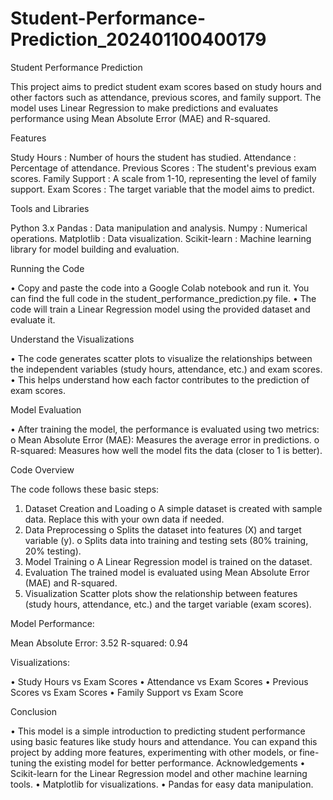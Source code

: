 # Student-Performance-Prediction_202401100400179
Student Performance Prediction

This project aims to predict student exam scores based on study hours and other factors such as attendance, previous scores, and family support. The model uses Linear Regression to make predictions and evaluates performance using Mean Absolute Error (MAE) and R-squared.


Features

Study Hours : Number of hours the student has studied.
Attendance : Percentage of attendance.
Previous Scores : The student's previous exam scores.
Family Support : A scale from 1-10, representing the level of family support.
Exam Scores : The target variable that the model aims to predict.


Tools and Libraries

Python 3.x
Pandas : Data manipulation and analysis.
Numpy : Numerical operations.
Matplotlib : Data visualization.
Scikit-learn : Machine learning library for model building and evaluation.


 Running the Code
 
•	Copy and paste the code into a Google Colab notebook and run it. You can find the full code in the student_performance_prediction.py file.
•	The code will train a Linear Regression model using the provided dataset and evaluate it.


 Understand the Visualizations
 
•	The code generates scatter plots to visualize the relationships between the independent variables (study hours, attendance, etc.) and exam scores.
•	This helps understand how each factor contributes to the prediction of exam scores.


 Model Evaluation
 
•	After training the model, the performance is evaluated using two metrics: 
o	Mean Absolute Error (MAE): Measures the average error in predictions.
o	R-squared: Measures how well the model fits the data (closer to 1 is better).


Code Overview

The code follows these basic steps:
1.	Dataset Creation and Loading
o	A simple dataset is created with sample data. Replace this with your own data if needed.
2.	Data Preprocessing
o	Splits the dataset into features (X) and target variable (y).
o	Splits data into training and testing sets (80% training, 20% testing).
3.	Model Training
o	A Linear Regression model is trained on the dataset.
4.	Evaluation
 The trained model is evaluated using Mean Absolute Error (MAE) and R-squared.
5.	Visualization
Scatter plots show the relationship between features (study hours, attendance, etc.) and the target variable (exam scores).


Model Performance:

Mean Absolute Error: 3.52
R-squared: 0.94


Visualizations:

•	Study Hours vs Exam Scores
•	Attendance vs Exam Scores
•	Previous Scores vs Exam Scores
•	Family Support vs Exam Score


Conclusion

•	This model is a simple introduction to predicting student performance using basic features like study hours and attendance. You can expand this project by adding more features, experimenting with other models, or fine-tuning the existing model for better performance.
Acknowledgements
•	Scikit-learn for the Linear Regression model and other machine learning tools.
•	Matplotlib for visualizations.
•	Pandas for easy data manipulation.
